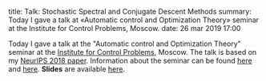 title: Talk: Stochastic Spectral and Conjugate Descent Methods
summary: Today I gave a talk at «Automatic control and Optimization Theory» seminar at the Institute for Control Problems, Moscow.
date: 26 mar 2019 17:00

Today I gave a talk at the "Automatic control and Optimization Theory" seminar at the [Institute for Control Problems](https://www.ipu.ru/en), Moscow.
The talk is based on my [NeurIPS 2018 paper](https://papers.nips.cc/paper/7596-stochastic-spectral-and-conjugate-descent-methods).
Information about the seminar can be found [here](http://www.mathnet.ru/php/seminars.phtml?option_lang=rus&presentid=23658) and [here](https://www.ipu.ru/node/50794). **Slides** are available [here](ssd.pdf).